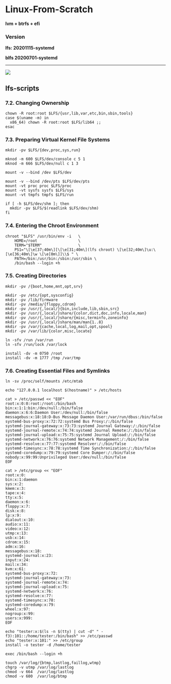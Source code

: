 # Linux-From-Scratch

**lvm + btrfs + efi**

### Version 
**lfs: 20201115-systemd**

**blfs 20200701-systemd**

****
![](https://raw.githubusercontent.com/xhaa123/Linux-From-Scratch/master/image.png)

## lfs-scripts
### 7.2. Changing Ownership
    chown -R root:root $LFS/{usr,lib,var,etc,bin,sbin,tools}
    case $(uname -m) in
      x86_64) chown -R root:root $LFS/lib64 ;;
    esac

### 7.3. Preparing Virtual Kernel File Systems
    mkdir -pv $LFS/{dev,proc,sys,run}

    mknod -m 600 $LFS/dev/console c 5 1
    mknod -m 666 $LFS/dev/null c 1 3

    mount -v --bind /dev $LFS/dev

    mount -v --bind /dev/pts $LFS/dev/pts
    mount -vt proc proc $LFS/proc
    mount -vt sysfs sysfs $LFS/sys
    mount -vt tmpfs tmpfs $LFS/run

    if [ -h $LFS/dev/shm ]; then
      mkdir -pv $LFS/$(readlink $LFS/dev/shm)
    fi

### 7.4. Entering the Chroot Environment
    chroot "$LFS" /usr/bin/env -i   \
        HOME=/root                  \
        TERM="$TERM"                \
        PS1="\[\e[37;40m\][\[\e[31;40m\](lfs chroot) \[\e[32;40m\]\u:\[\e[36;40m\]\w \[\e[0m\]]\\$ " \
        PATH=/bin:/usr/bin:/sbin:/usr/sbin \
        /bin/bash --login +h

### 7.5. Creating Directories
    mkdir -pv /{boot,home,mnt,opt,srv}

    mkdir -pv /etc/{opt,sysconfig}
    mkdir -pv /lib/firmware
    mkdir -pv /media/{floppy,cdrom}
    mkdir -pv /usr/{,local/}{bin,include,lib,sbin,src}
    mkdir -pv /usr/{,local/}share/{color,dict,doc,info,locale,man}
    mkdir -pv /usr/{,local/}share/{misc,terminfo,zoneinfo}
    mkdir -pv /usr/{,local/}share/man/man{1..8}
    mkdir -pv /var/{cache,local,log,mail,opt,spool}
    mkdir -pv /var/lib/{color,misc,locate}

    ln -sfv /run /var/run
    ln -sfv /run/lock /var/lock

    install -dv -m 0750 /root
    install -dv -m 1777 /tmp /var/tmp

### 7.6. Creating Essential Files and Symlinks
    ln -sv /proc/self/mounts /etc/mtab

    echo "127.0.0.1 localhost $(hostname)" > /etc/hosts

    cat > /etc/passwd << "EOF"
    root:x:0:0:root:/root:/bin/bash
    bin:x:1:1:bin:/dev/null:/bin/false
    daemon:x:6:6:Daemon User:/dev/null:/bin/false
    messagebus:x:18:18:D-Bus Message Daemon User:/var/run/dbus:/bin/false
    systemd-bus-proxy:x:72:72:systemd Bus Proxy:/:/bin/false
    systemd-journal-gateway:x:73:73:systemd Journal Gateway:/:/bin/false
    systemd-journal-remote:x:74:74:systemd Journal Remote:/:/bin/false
    systemd-journal-upload:x:75:75:systemd Journal Upload:/:/bin/false
    systemd-network:x:76:76:systemd Network Management:/:/bin/false
    systemd-resolve:x:77:77:systemd Resolver:/:/bin/false
    systemd-timesync:x:78:78:systemd Time Synchronization:/:/bin/false
    systemd-coredump:x:79:79:systemd Core Dumper:/:/bin/false
    nobody:x:99:99:Unprivileged User:/dev/null:/bin/false
    EOF

    cat > /etc/group << "EOF"
    root:x:0:
    bin:x:1:daemon
    sys:x:2:
    kmem:x:3:
    tape:x:4:
    tty:x:5:
    daemon:x:6:
    floppy:x:7:
    disk:x:8:
    lp:x:9:
    dialout:x:10:
    audio:x:11:
    video:x:12:
    utmp:x:13:
    usb:x:14:
    cdrom:x:15:
    adm:x:16:
    messagebus:x:18:
    systemd-journal:x:23:
    input:x:24:
    mail:x:34:
    kvm:x:61:
    systemd-bus-proxy:x:72:
    systemd-journal-gateway:x:73:
    systemd-journal-remote:x:74:
    systemd-journal-upload:x:75:
    systemd-network:x:76:
    systemd-resolve:x:77:
    systemd-timesync:x:78:
    systemd-coredump:x:79:
    wheel:x:97:
    nogroup:x:99:
    users:x:999:
    EOF

    echo "tester:x:$(ls -n $(tty) | cut -d" " -f3):101::/home/tester:/bin/bash" >> /etc/passwd
    echo "tester:x:101:" >> /etc/group
    install -o tester -d /home/tester

    exec /bin/bash --login +h

    touch /var/log/{btmp,lastlog,faillog,wtmp}
    chgrp -v utmp /var/log/lastlog
    chmod -v 664  /var/log/lastlog
    chmod -v 600  /var/log/btmp

